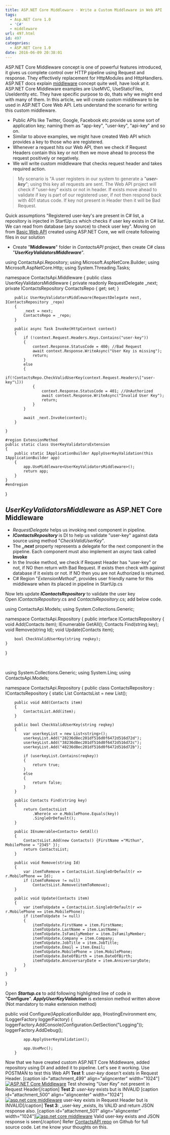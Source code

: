 ```yaml
---
title: ASP.NET Core Middleware - Write a Custom Middleware in Web API
tags:
  - Asp.NET Core 1.0
  - 'C#'
  - middleware
url: 497.html
id: 497
categories:
  - ASP.NET Core 1.0
date: 2016-06-09 20:38:01
---
```


ASP.NET Core Middleware concept is one of powerful features introduced, it gives us complete control over HTTP pipeline using Request and response. They effectively replacement for HttpModules and HttpHandlers. ASP.NET docs explain [middleware](https://docs.asp.net/en/latest/fundamentals/middleware.html) concept quite well, have look at it. ASP.NET Core Middleware examples are UseMVC, UseStaticFiles, UseIdentity etc. They have specific purpose to do, thats why we might end with many of them. In this article, we will create custom middleware to be used in ASP.NET Core Web API. Lets understand the scenario for writing this custom middleware.

*   Public APIs like Twitter, Google, Facebook etc provide us some sort of application key; naming them as "app-key", "user-key", "api-key" and so on.
*   Similar to above examples, we might have created Web API which provides a key to those who are registered.
*   Whenever a request hits our Web API, then we check if Request Headers contain this key or not then we move ahead to process the request positively or negatively.
*   We will write custom middleware that checks request header and takes required action.

> My scenario is "A user registers in our system to generate a "_**user-key**_"; using this key all requests are sent. The Web API project will check if "user-key" exists or not in header. If exists move ahead to validate if key is part of our registered user, if not then respond back with 401 status code. If key not present in Header then it will be Bad Request.

Quick assumptions "Registered user-key's are present in C# list, a repository is injected in StartUp.cs which checks if user key exists in C# list. We can read from database (any source) to check user key". Moving on from [Basic Web API](http://www.mithunvp.com/create-aspnet-mvc-6-web-api-visual-studio-2015/) created using ASP.NET Core, we will create following files in our solution

*   Create "**Middleware**" folder in _ContactsAPI_ project, then create C# class "_**UserKeyValidatorsMiddleware**_".

using ContactsApi.Repository;
using Microsoft.AspNetCore.Builder;
using Microsoft.AspNetCore.Http;
using System.Threading.Tasks;

namespace ContactsApi.Middleware
{
    public class UserKeyValidatorsMiddleware
    {
        private readonly RequestDelegate _next;
        private IContactsRepository ContactsRepo { get; set; }

        public UserKeyValidatorsMiddleware(RequestDelegate next, IContactsRepository _repo)
        {
            _next = next;
            ContactsRepo = _repo;
        }

        public async Task Invoke(HttpContext context)
        {
            if (!context.Request.Headers.Keys.Contains("user-key"))
            {
                context.Response.StatusCode = 400; //Bad Request                
                await context.Response.WriteAsync("User Key is missing");
                return;
            }
            else
            {
                if(!ContactsRepo.CheckValidUserKey(context.Request.Headers\["user-key"\]))
                {
                    context.Response.StatusCode = 401; //UnAuthorized
                    await context.Response.WriteAsync("Invalid User Key");
                    return;
                }
            }

            await _next.Invoke(context);
        }

    }

    #region ExtensionMethod
    public static class UserKeyValidatorsExtension
    {
        public static IApplicationBuilder ApplyUserKeyValidation(this IApplicationBuilder app)
        {
            app.UseMiddleware<UserKeyValidatorsMiddleware>();
            return app;
        }
    }
    #endregion
}

_UserKeyValidatorsMiddleware_ as ASP.NET Core Middleware
--------------------------------------------------------

*   _RequestDelegate_ helps us invoking next component in pipeline.
*   _**IContactsRepository**_ is DI to help us validate "user-key" against data source using method "_CheckValidUserKey_".
*   The _**_next**_ property represents a delegate for the next component in the pipeline. Each component must also implement an _async_ task called **Invoke**
*   In the Invoke method, we check if Request Header has "user-key" or not, if NO then return with Bad Request. If exists then check with against database if it exists or not. If NO then you are not Authorized is returned.
*   C# Region "_ExtensionMethod_", provides user friendly name for this middleware when its placed in pipeline in StartUp.cs

Now lets update _**IContactsRepository**_ to validate the user key Open _IContactsRepository_.cs and _ContactsRepository_.cs; add below code.

using ContactsApi.Models;
using System.Collections.Generic;

namespace ContactsApi.Repository
{
    public interface IContactsRepository
    {
        void Add(Contacts item);
        IEnumerable<Contacts> GetAll();
        Contacts Find(string key);
        void Remove(string Id);
        void Update(Contacts item);

        bool CheckValidUserKey(string reqkey);
    }
}

 

using System.Collections.Generic;
using System.Linq;
using ContactsApi.Models;

namespace ContactsApi.Repository
{
    public class ContactsRepository : IContactsRepository
    {
        static List<Contacts> ContactsList = new List<Contacts>();

        public void Add(Contacts item)
        {
            ContactsList.Add(item);
        }

        public bool CheckValidUserKey(string reqkey)
        {
            var userkeyList = new List<string>();
            userkeyList.Add("28236d8ec201df516d0f6472d516d72d");
            userkeyList.Add("38236d8ec201df516d0f6472d516d72c");
            userkeyList.Add("48236d8ec201df516d0f6472d516d72b");

            if (userkeyList.Contains(reqkey))
            {
                return true;
            }
            else
            {
                return false;
            }
        }

        public Contacts Find(string key)
        {
            return ContactsList
                .Where(e => e.MobilePhone.Equals(key))
                .SingleOrDefault();
        }

        public IEnumerable<Contacts> GetAll()
        {
            ContactsList.Add(new Contacts() {FirstName ="Mithun", MobilePhone = "2345" });
            return ContactsList;
        }

        public void Remove(string Id)
        {
            var itemToRemove = ContactsList.SingleOrDefault(r => r.MobilePhone == Id);
            if (itemToRemove != null)
                ContactsList.Remove(itemToRemove);
        }

        public void Update(Contacts item)
        {
            var itemToUpdate = ContactsList.SingleOrDefault(r => r.MobilePhone == item.MobilePhone);
            if (itemToUpdate != null)
            {
                itemToUpdate.FirstName = item.FirstName;
                itemToUpdate.LastName = item.LastName;
                itemToUpdate.IsFamilyMember = item.IsFamilyMember;
                itemToUpdate.Company = item.Company;
                itemToUpdate.JobTitle = item.JobTitle;
                itemToUpdate.Email = item.Email;
                itemToUpdate.MobilePhone = item.MobilePhone;
                itemToUpdate.DateOfBirth = item.DateOfBirth;
                itemToUpdate.AnniversaryDate = item.AnniversaryDate;
            }
        }
    }
}

Open _**Startup.cs**_ to add following highlighted line of code in "**Configure**". _**ApplyUserKeyValidation**_ is extension method written above (Not mandatory to make extension method)

public void Configure(IApplicationBuilder app, IHostingEnvironment env, ILoggerFactory loggerFactory)
        {
            loggerFactory.AddConsole(Configuration.GetSection("Logging"));
            loggerFactory.AddDebug();

            app.ApplyUserKeyValidation();

            app.UseMvc();
        }

Now that we have created custom ASP.NET Core Middleware, added repository using DI and added it to pipeline. Let's see it working. Use POSTMAN to test this Web API **Test 1**: _user-key_ doesn't exists in Request Header. \[caption id="attachment_499" align="aligncenter" width="1024"\][![ASP.NET Core Middleware](http://www.mithunvp.com/wp-content/uploads/2016/06/middleware1-1024x426.png)](http://www.mithunvp.com/wp-content/uploads/2016/06/middleware1.png) Test showing "User Key" not present in Request Header\[/caption\] **Test 2:** _user-key_ exists but is INVALID \[caption id="attachment_500" align="aligncenter" width="1024"\][![asp.net core middleware](http://www.mithunvp.com/wp-content/uploads/2016/06/middleware2-1024x400.png)](http://www.mithunvp.com/wp-content/uploads/2016/06/middleware2.png) user-key exists in Request Header but is INVALID\[/caption\] **Test 3**: _user-key _exists, its VALID and return JSON response also. \[caption id="attachment_501" align="aligncenter" width="1024"\][![asp.net core middleware](http://www.mithunvp.com/wp-content/uploads/2016/06/middleware3-1024x516.png)](http://www.mithunvp.com/wp-content/uploads/2016/06/middleware3.png) Valid user-key exists and JSON response is seen\[/caption\] Refer [ContactsAPI repo](https://github.com/mithunvp/ContactsAPI) on Github for full source code. Let me know your thoughts on this.